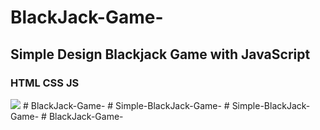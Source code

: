 # BlackJack-Game-

<h2> Simple Design Blackjack Game with JavaScript</h2>

<h3>HTML CSS JS</h3>

<img src="./images/scrn.gif" >
# BlackJack-Game-
# Simple-BlackJack-Game-
# Simple-BlackJack-Game-
# BlackJack-Game-
